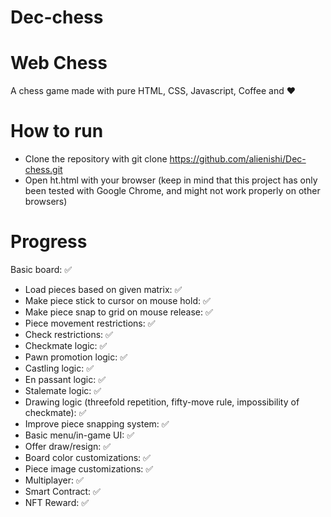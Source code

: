 # Dec-chess
# Web Chess
A chess game made with pure HTML, CSS, Javascript, Coffee and ❤️

# How to run
* Clone the repository with git clone https://github.com/alienishi/Dec-chess.git
* Open ht.html with your browser (keep in mind that this project has only been tested with Google Chrome, and might not work properly on other browsers)
# Progress
Basic board: ✅
* Load pieces based on given matrix: ✅
* Make piece stick to cursor on mouse hold: ✅
* Make piece snap to grid on mouse release: ✅
* Piece movement restrictions: ✅
* Check restrictions: ✅
* Checkmate logic: ✅
* Pawn promotion logic: ✅
* Castling logic: ✅
* En passant logic: ✅
* Stalemate logic: ✅
* Drawing logic (threefold repetition, fifty-move rule, impossibility of checkmate): ✅
* Improve piece snapping system: ✅
* Basic menu/in-game UI: ✅
* Offer draw/resign: ✅
* Board color customizations: ✅
* Piece image customizations: ✅
* Multiplayer: ✅
* Smart Contract: ✅
* NFT Reward: ✅
